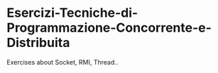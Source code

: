 Esercizi-Tecniche-di-Programmazione-Concorrente-e-Distribuita
=============================================================

Exercises about Socket, RMI, Thread..